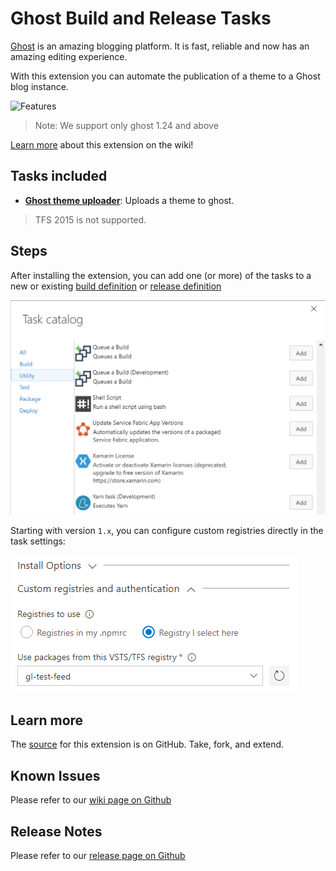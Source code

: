 # Ghost Build and Release Tasks

[Ghost](https://ghostpkg.com/) is an amazing blogging platform. It is fast, reliable and now has an amazing editing experience. 

With this extension you can automate the publication of a theme to a Ghost blog instance. 

![Features](https://github.com/geeklearningio/gl-vsts-tasks-ghost/blob/master/Extension/Screenshots/GBranding-Main.png)

> Note: We support only ghost 1.24 and above

[Learn more](https://github.com/geeklearningio/gl-vsts-tasks-ghost/wiki) about this extension on the wiki!

## Tasks included

* **[Ghost theme uploader](https://github.com/geeklearningio/gl-vsts-tasks-ghost/wiki/Ghost-Theme-Uploader)**: Uploads a theme to ghost.

> TFS 2015 is not supported.

## Steps

After installing the extension, you can add one (or more) of the tasks to a new or existing [build definition](https://www.visualstudio.com/en-us/docs/build/define/create) or [release definition](https://www.visualstudio.com/en-us/docs/release/author-release-definition/more-release-definition)

![add-task](Screenshots/Add-Tasks.png)

Starting with version `1.x`, you can configure custom registries directly in the task settings:

![Custom Registries](Screenshots/Custom-Registries.png)

## Learn more

The [source](https://github.com/geeklearningio/gl-vsts-tasks-ghost) for this extension is on GitHub. Take, fork, and extend.

## Known Issues

Please refer to our [wiki page on Github](https://github.com/geeklearningio/gl-vsts-tasks-ghost/wiki/Known-Issues)

## Release Notes

Please refer to our [release page on Github](https://github.com/geeklearningio/gl-vsts-tasks-ghost/releases)
